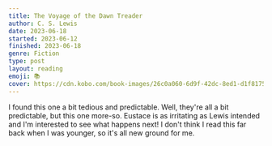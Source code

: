 ```yaml
---
title: The Voyage of the Dawn Treader
author: C. S. Lewis
date: 2023-06-18
started: 2023-06-12
finished: 2023-06-18
genre: Fiction
type: post
layout: reading
emoji: 📚
cover: https://cdn.kobo.com/book-images/26c0a060-6d9f-42dc-8ed1-d1f817565cf3/353/569/90/False/the-voyage-of-the-dawn-treader-3.jpg
---
```


I found this one a bit tedious and predictable. Well, they're all a bit predictable, but this one more-so. Eustace is as irritating as Lewis intended and I'm interested to see what happens next! I don't think I read this far back when I was younger, so it's all new ground for me.

